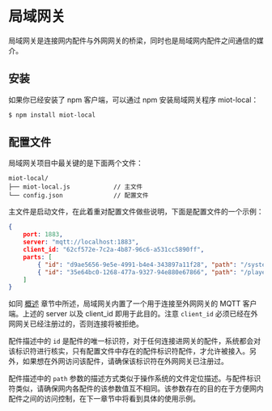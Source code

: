 # 局域网关

局域网关是连接网内配件与外网网关的桥梁，同时也是局域网内配件之间通信的媒介。

## 安装

如果你已经安装了 npm 客户端，可以通过 npm 安装局域网关程序 miot-local：

```bash
$ npm install miot-local
```

## 配置文件

局域网关项目中最关键的是下面两个文件：

```
miot-local/
├── miot-local.js            // 主文件
└── config.json              // 配置文件
```

主文件是启动文件，在此着重对配置文件做些说明，下面是配置文件的一个示例：

```json
{
    port: 1883,                                                             // 提供给内网配件的连接端口
    server: "mqtt://localhost:1883",                                        // 连接到的外网网关的服务地址
    client_id: "62cf572e-7c2a-4b87-96c6-a531cc5890ff",                      // 连接到外网网关的客户端标识符
    parts: [
        { "id": "d9ae5656-9e5e-4991-b4e4-343897a11f28", "path": "/system" },// 连接到内网网关的配件描述
        { "id": "35e64bc0-1268-477a-9327-94e880e67866", "path": "/player" } // 连接到内网网关的配件描述
    ]
}
```

如同 [概述](/miot/overview) 章节中所述，局域网关内置了一个用于连接至外网网关的 MQTT 客户端。上述的 server 以及 client_id 即用于此目的。注意 `client_id` 必须已经在外网网关已经注册过的，否则连接将被拒绝。

配件描述中的 `id` 是配件的唯一标识符，对于任何连接进网关的配件，系统都会对该标识符进行核实，只有配置文件中存在的配件标识符配件，才允许被接入。另外，如果想在外网访问该配件，请确保该标识符在外网网关已注册过。

配件描述中的 `path` 参数的描述方式类似于操作系统的文件定位描述。与配件标识符类似，请确保网内各配件的该参数值互不相同。该参数存在的目的在于方便网内配件之间的访问控制，在下一章节中将看到具体的使用示例。